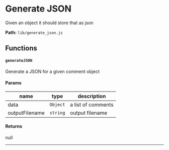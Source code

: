# Generate JSON
Given an object it should store that as json

**Path:** `lib/generate_json.js` 

## Functions
#### `generateJSON`
Generate a JSON for a given comment object


#### Params
|name|type  | description |
|--|--|--|
| data | `Object`  | a list of comments 
| outputFilename | `string`  | output filename 

#### Returns
null

------ 
